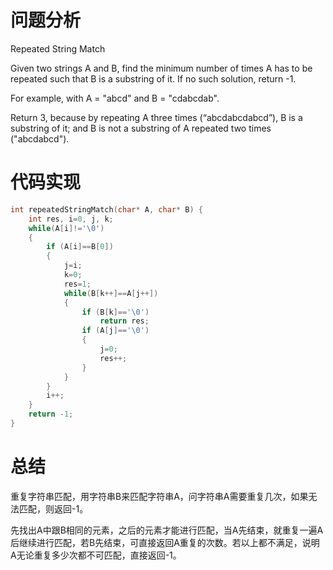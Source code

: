 # 问题分析

Repeated String Match

Given two strings A and B, find the minimum number of times A has to be repeated such that B is a substring of it. If no such solution, return -1.

For example, with A = "abcd" and B = "cdabcdab".

Return 3, because by repeating A three times (“abcdabcdabcd”), B is a substring of it; and B is not a substring of A repeated two times ("abcdabcd").

# 代码实现

```c
int repeatedStringMatch(char* A, char* B) {
    int res, i=0, j, k;
    while(A[i]!='\0')
    {
        if (A[i]==B[0])
        {
            j=i;
            k=0;
            res=1;
            while(B[k++]==A[j++])
            {
                if (B[k]=='\0')
                    return res;
                if (A[j]=='\0')
                {
                    j=0;
                    res++;
                }
            }
        }
        i++;
    }
    return -1;
}
```

# 总结

重复字符串匹配，用字符串B来匹配字符串A，问字符串A需要重复几次，如果无法匹配，则返回-1。

先找出A中跟B相同的元素，之后的元素才能进行匹配，当A先结束，就重复一遍A后继续进行匹配，若B先结束，可直接返回A重复的次数。若以上都不满足，说明A无论重复多少次都不可匹配，直接返回-1。